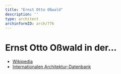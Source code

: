 ```yaml
---
title: "Ernst Otto Oßwald"
description: ''
type: architect
archinformID: arch/776
---
```


# Ernst Otto Oßwald in der...
* [Wikipedia](https://de.wikipedia.org/wiki/Ernst_Otto_O%C3%9Fwald)
* [Internationalen Architektur-Datenbank](https://deu.archinform.net/arch/776.htm)
